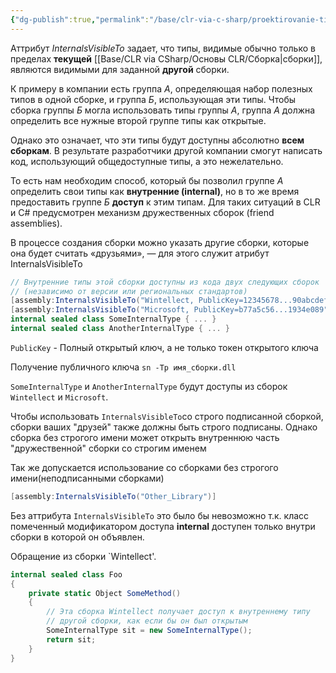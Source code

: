```yaml
---
{"dg-publish":true,"permalink":"/base/clr-via-c-sharp/proektirovanie-tipov/druzhestvennye-sborki-friend-assemblies/"}
---
```



Аттрибут *InternalsVisibleTo* задает, что типы, видимые обычно только в пределах **текущей** [[Base/CLR via CSharp/Основы CLR/Cборка\|сборки]], являются видимыми для заданной **другой** сборки.

К примеру в компании есть группа *А*, определяющая набор полезных типов в одной сборке, и группа *Б*, использующая эти типы. Чтобы сборка группы *Б* могла использовать типы группы *А*, группа *А* должна определить все нужные второй группе типы как открытые. 

Однако это означает, что эти типы будут доступны абсолютно **всем сборкам**. В результате разработчики другой компании смогут написать код, использующий общедоступные типы, а это нежелательно.

То есть нам необходим способ, который бы позволил группе *А* определить свои типы как **внутренние (internal)**, но в то же время предоставить группе *Б* **доступ** к этим типам. Для таких ситуаций в CLR и C# предусмотрен механизм дружественных сборок (friend assemblies).


В процессе создания сборки можно указать другие сборки, которые она будет считать «друзьями», — для этого служит атрибут InternalsVisibleTo

```csharp
// Внутренние типы этой сборки доступны из кода двух следующих сборок
// (независимо от версии или региональных стандартов)
[assembly:InternalsVisibleTo("Wintellect, PublicKey=12345678...90abcdef")]
[assembly:InternalsVisibleTo("Microsoft, PublicKey=b77a5c56...1934e089")]
internal sealed class SomeInternalType { ... }
internal sealed class AnotherInternalType { ... }
```

`PublicKey` - Полный открытый ключ, а не только токен открытого ключа

Получение публичного ключа 
`sn -Tp имя_сборки.dll`

`SomeInternalType` и `AnotherInternalType` будут доступы из сборок `Wintellect` и `Microsoft`. 

Чтобы использовать `InternalsVisibleTo`со строго подписанной сборкой, сборки ваших "друзей" также должны быть строго подписаны. Однако  сборка без строгого имени может открыть внутреннюю часть "дружественной" сборки со строгим именем

Так же допускается использование со сборками без строгого имени(неподписанными сборками) 
```csharp
[assembly:InternalsVisibleTo("Other_Library")]
```

Без аттрибута `InternalsVisibleTo` это было бы невозможно т.к. класс помеченный модификатором доступа **internal** доступен только внутри сборки в которой он объявлен.

Обращение из сборки `Wintellect'.

```csharp
internal sealed class Foo
{
	private static Object SomeMethod()
	{
		// Эта сборка Wintellect получает доступ к внутреннему типу
		// другой сборки, как если бы он был открытым
		SomeInternalType sit = new SomeInternalType();
		return sit;
	}
}
```

